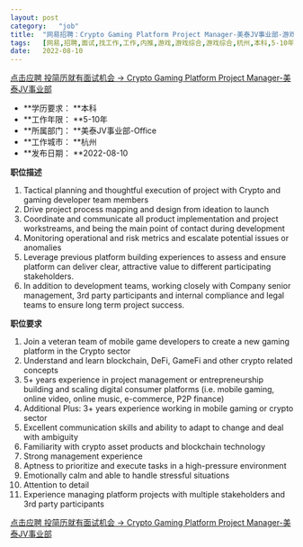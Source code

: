```yaml
---
layout:	post
category:	"job"
title:	"网易招聘：Crypto Gaming Platform Project Manager-美泰JV事业部-游戏-游戏综合-游戏综合-杭州本科5-10年"
tags:	[网易,招聘,面试,找工作,工作,内推,游戏,游戏综合,游戏综合,杭州,本科,5-10年]
date:	2022-08-10
---
```


[点击应聘 投简历就有面试机会 -> Crypto Gaming Platform Project Manager-美泰JV事业部](http://mobile.bole.netease.com/bole/boleDetail?id=37563&employeeId=346f03c3cda5f04c&key=all)



- **学历要求： **本科
- **工作年限： **5-10年
- **所属部门： **美泰JV事业部-Office
- **工作城市： **杭州
- **发布日期： **2022-08-10



**职位描述**
1. Tactical planning and thoughtful execution of project with Crypto and gaming developer team members
2. Drive project process mapping and design from ideation to launch
3. Coordinate and communicate all product implementation and project workstreams, and being the main point of contact during development
4. Monitoring operational and risk metrics and escalate potential issues or anomalies 
5. Leverage previous platform building experiences to assess and ensure platform can deliver clear, attractive value to different participating stakeholders.
6. In addition to development teams, working closely with Company senior management, 3rd party participants and internal compliance and legal teams to ensure long term project success.




**职位要求**
1. Join a veteran team of mobile game developers to create a new gaming platform in the Crypto sector
2. Understand and learn blockchain, DeFi, GameFi and other crypto related concepts
3. 5+ years experience in project management or entrepreneurship building and scaling digital consumer platforms (i.e. mobile gaming, online video, online music, e-commerce, P2P finance)
4. Additional Plus: 3+ years experience working in mobile gaming or crypto sector
5. Excellent communication skills and ability to adapt to change and deal with ambiguity
6. Familiarity with crypto asset products and blockchain technology
7. Strong management experience
9. Aptness to prioritize and execute tasks in a high-pressure environment
10. Emotionally calm and able to handle stressful situations
11. Attention to detail
12. Experience managing platform projects with multiple stakeholders and 3rd party participants 



[点击应聘 投简历就有面试机会 -> Crypto Gaming Platform Project Manager-美泰JV事业部](http://mobile.bole.netease.com/bole/boleDetail?id=37563&employeeId=346f03c3cda5f04c&key=all)